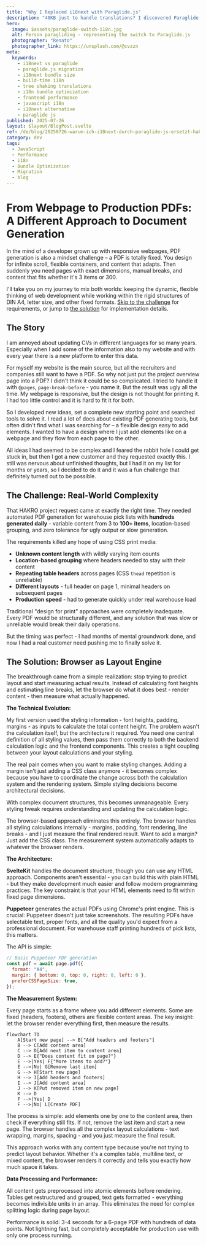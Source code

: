 ```yaml
---
title: "Why I Replaced i18next with Paraglide.js"
description: "40KB just to handle translations? I discovered Paraglide.js reduces this to 2KB while enabling tree shaking and build-time optimization. Here's why I made the switch."
hero:
  image: $assets/paraglide-switch-i18n.jpg
  alt: Person paragliding - representing the switch to Paraglide.js
  photographer: "Renato"
  photographer_link: https://unsplash.com/@cvzzn
meta:
  keywords:
    - i18next vs paraglide
    - paraglide.js migration
    - i18next bundle size
    - build-time i18n
    - tree shaking translations
    - i18n bundle optimization
    - frontend performance
    - javascript i18n
    - i18next alternative
    - paraglide js
published: 2025-07-26
layout: $layout/BlogPost.svelte
ref: /de/blog/20250726-warum-ich-i18next-durch-paraglide-js-ersetzt-habe/
category: dev
tags:
  - JavaScript
  - Performance
  - i18n
  - Bundle Optimization
  - Migration
  - blog
---
```


# From Webpage to Production PDFs: A Different Approach to Document Generation

In the mind of a developer grown up with responsive webpages, PDF generation is also a mindset challenge – a PDF is totally fixed. You design for infinite scroll, flexible containers, and content that adapts. Then suddenly you need pages with exact dimensions, manual breaks, and content that fits whether it's 3 items or 300.

I'll take you on my journey to mix both worlds: keeping the dynamic, flexible thinking of web development while working within the rigid structures of DIN A4, letter size, and other fixed formats. [Skip to the challenge](#the-challenge) for requirements, or jump to [the solution](#the-solution) for implementation details.

## The Story

I am annoyed about updating CVs in different languages for so many years. Especially when I add some of the information also to my website and with every year there is a new platform to enter this data.

For myself my website is the main source, but all the recruiters and companies still want to have a PDF. So why not just put the project overview page into a PDF? I didn't think it could be so complicated. I tried to handle it with `@pages`, `page-break-before` - you name it. But the result was ugly all the time. My webpage is responsive, but the design is not thought for printing it. I had too little control and it is hard to fit it for both.

So I developed new ideas, set a complete new starting point and searched tools to solve it. I read a lot of docs about existing PDF generating tools, but often didn't find what I was searching for – a flexible design easy to add elements. I wanted to have a design where I just add elements like on a webpage and they flow from each page to the other.

All ideas I had seemed to be complex and I feared the rabbit hole I could get stuck in, but then I got a new customer and they requested exactly this. I still was nervous about unfinished thoughts, but I had it on my list for months or years, so I decided to do it and it was a fun challenge that definitely turned out to be possible.

## The Challenge: Real-World Complexity

That HAKRO project request came at exactly the right time. They needed automated PDF generation for warehouse pick lists with **hundreds generated daily** - variable content from 3 to **100+ items**, location-based grouping, and zero tolerance for ugly output or slow generation.

The requirements killed any hope of using CSS print media:

- **Unknown content length** with wildly varying item counts
- **Location-based grouping** where headers needed to stay with their content
- **Repeating table headers** across pages (CSS `thead` repetition is unreliable)
- **Different layouts** - full header on page 1, minimal headers on subsequent pages
- **Production speed** - had to generate quickly under real warehouse load

Traditional "design for print" approaches were completely inadequate. Every PDF would be structurally different, and any solution that was slow or unreliable would break their daily operations.

But the timing was perfect - I had months of mental groundwork done, and now I had a real customer need pushing me to finally solve it.

## The Solution: Browser as Layout Engine

The breakthrough came from a simple realization: stop trying to predict layout and start measuring actual results. Instead of calculating font heights and estimating line breaks, let the browser do what it does best - render content - then measure what actually happened.

**The Technical Evolution:**

My first version used the styling information - font heights, padding, margins - as inputs to calculate the total content height. The problem wasn't the calculation itself, but the architecture it required. You need one central definition of all styling values, then pass them correctly to both the backend calculation logic and the frontend components. This creates a tight coupling between your layout calculations and your styling.

The real pain comes when you want to make styling changes. Adding a margin isn't just adding a CSS class anymore - it becomes complex because you have to coordinate the change across both the calculation system and the rendering system. Simple styling decisions become architectural decisions.

With complex document structures, this becomes unmanageable. Every styling tweak requires understanding and updating the calculation logic.

The browser-based approach eliminates this entirely. The browser handles all styling calculations internally - margins, padding, font rendering, line breaks - and I just measure the final rendered result. Want to add a margin? Just add the CSS class. The measurement system automatically adapts to whatever the browser renders.

**The Architecture:**

**SvelteKit** handles the document structure, though you can use any HTML approach. Components aren't essential - you can build this with plain HTML - but they make development much easier and follow modern programming practices. The key constraint is that your HTML elements need to fit within fixed page dimensions.

**Puppeteer** generates the actual PDFs using Chrome's print engine. This is crucial: Puppeteer doesn't just take screenshots. The resulting PDFs have selectable text, proper fonts, and all the quality you'd expect from a professional document. For warehouse staff printing hundreds of pick lists, this matters.

The API is simple:

```javascript
// Basic Puppeteer PDF generation
const pdf = await page.pdf({
  format: "A4",
  margin: { bottom: 0, top: 0, right: 0, left: 0 },
  preferCSSPageSize: true,
});
```

**The Measurement System:**

Every page starts as a frame where you add different elements. Some are fixed (headers, footers), others are flexible content areas. The key insight: let the browser render everything first, then measure the results.

```mermaid
flowchart TD
    A[Start new page] --> B["Add headers and footers"]
    B --> C[Add content area]
    C --> D[Add next item to content area]
    D --> E{"Does content fit on page?"}
    E -->|Yes| F{"More items to add?"}
    E -->|No| G[Remove last item]
    G --> H[Start new page]
    H --> I[Add headers and footers]
    I --> J[Add content area]
    J --> K[Put removed item on new page]
    K --> D
    F -->|Yes| D
    F -->|No| L[Create PDF]

```

The process is simple: add elements one by one to the content area, then check if everything still fits. If not, remove the last item and start a new page. The browser handles all the complex layout calculations - text wrapping, margins, spacing - and you just measure the final result.

This approach works with any content type because you're not trying to predict layout behavior. Whether it's a complex table, multiline text, or mixed content, the browser renders it correctly and tells you exactly how much space it takes.

**Data Processing and Performance:**

All content gets preprocessed into atomic elements before rendering. Tables get restructured and grouped, text gets formatted - everything becomes indivisible units in an array. This eliminates the need for complex splitting logic during page layout.

Performance is solid: 3-4 seconds for a 6-page PDF with hundreds of data points. Not lightning fast, but completely acceptable for production use with only one process running.
